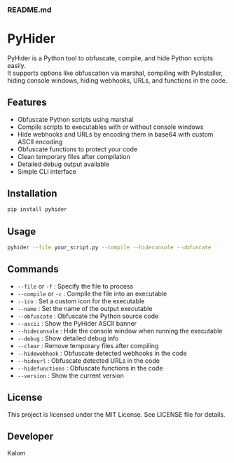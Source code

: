 

### README.md


# PyHider

PyHider is a Python tool to obfuscate, compile, and hide Python scripts easily.  
It supports options like obfuscation via marshal, compiling with PyInstaller, hiding console windows, hiding webhooks, URLs, and functions in the code.

## Features

- Obfuscate Python scripts using marshal
- Compile scripts to executables with or without console windows
- Hide webhooks and URLs by encoding them in base64 with custom ASCII encoding
- Obfuscate functions to protect your code
- Clean temporary files after compilation
- Detailed debug output available
- Simple CLI interface



## Installation

```bash
pip install pyhider
````

## Usage

```bash
pyhider --file your_script.py --compile --hideconsole --obfuscate
```

## Commands

* `--file` or `-f` : Specify the file to process
* `--compile` or `-c` : Compile the file into an executable
* `--ico` : Set a custom icon for the executable
* `--name` : Set the name of the output executable
* `--obfuscate` : Obfuscate the Python source code
* `--ascii` : Show the PyHider ASCII banner
* `--hideconsole` : Hide the console window when running the executable
* `--debug` : Show detailed debug info
* `--clear` : Remove temporary files after compiling
* `--hidewebhook` : Obfuscate detected webhooks in the code
* `--hideurl` : Obfuscate detected URLs in the code
* `--hidefunctions` : Obfuscate functions in the code
* `--version` : Show the current version


## License

This project is licensed under the MIT License. See LICENSE file for details.

## Developer

Kalom



